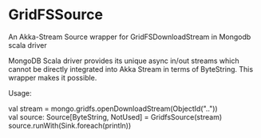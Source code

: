 # GridFSSource
An Akka-Stream Source wrapper for GridFSDownloadStream in Mongodb scala driver

MongoDB Scala driver provides its unique async in/out streams which cannot be directly integrated into Akka Stream in terms of ByteString.
This wrapper makes it possible.

Usage: 

val stream = mongo.gridfs.openDownloadStream(ObjectId(".."))  
val source: Source[ByteString, NotUsed] = GridfsSource(stream)  
source.runWith(Sink.foreach(println))  

